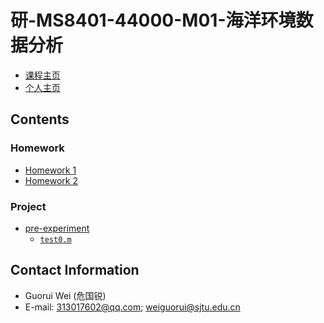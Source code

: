 # 研-MS8401-44000-M01-海洋环境数据分析

- [课程主页](https://grwei.github.io/SJTU_2021-2022-2_MS8401/)
- [个人主页](https://grwei.github.io/)

## Contents

### Homework

- [Homework 1](https://grwei.github.io/SJTU_2021-2022-2_MS8401/homework/hw1_危国锐_120034910021.pdf)
- [Homework 2](https://grwei.github.io/SJTU_2021-2022-2_MS8401/homework/hw2_危国锐_120034910021.pdf)

### Project

- [pre-experiment](https://grwei.github.io/SJTU_2021-2022-2_MS8401/project/report.pdf)
  - [`test0.m`](https://github.com/grwei/SJTU_2021-2022-2_MS8401/tree/main/project/src/test0.m)

## Contact Information

- Guorui Wei (危国锐)
- E-mail: 313017602@qq.com; weiguorui@sjtu.edu.cn
